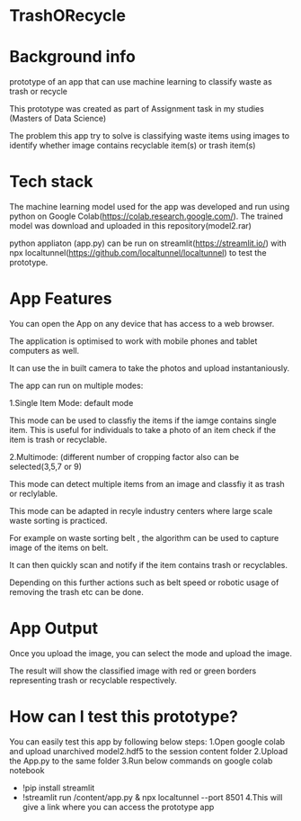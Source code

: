 # TrashORecycle

# Background info
prototype of an app that can use machine learning to classify waste as trash or recycle

This prototype was created as part of Assignment task in my studies (Masters of Data Science)

The problem this app try to solve is classifying waste items using images to identify whether image contains recyclable item(s) or trash item(s)

# Tech stack
The machine learning model used for the app was developed and run using python on Google Colab(https://colab.research.google.com/).
The trained model was download and uploaded in this repository(model2.rar)

python appliaton (app.py) can be run on streamlit(https://streamlit.io/) with npx localtunnel(https://github.com/localtunnel/localtunnel) to test the prototype.


# App Features

You can open the App on any device that has access to a web browser. 

The application is optimised to work with mobile phones and tablet computers as well. 

It can use the in built camera to take the photos and upload instantaniously.<br />

The app can run on multiple modes:<br />

1.Single Item Mode: default mode<br />

  This mode can be used to classfiy the items if the iamge contains single item. This is useful for individuals to take a photo of an item  check if the item is trash or   recyclable.<br />
  
2.Multimode: (different number of cropping factor also can be selected(3,5,7 or 9)<br />

  This mode can detect multiple items from an image and classfiy it as trash or reclylable.  
  
  This mode can be adapted in recyle industry centers where large scale waste sorting is practiced.
  
  For example on waste sorting belt , the algorithm can be used to capture image of the items on belt.
  
  It can then quickly scan and notify if the item contains trash or recyclables. 
  
  Depending on this further actions such as belt speed or robotic usage of removing the trash etc can be done.
  
# App Output
  Once you upload the image, you can select the mode and upload the image.
  
  The result will show the classified image with red or green borders representing trash or recyclable respectively.
  
# How can I test this prototype?

  You can easily test this app by following below steps:
  1.Open google colab and upload unarchived model2.hdf5 to the session content folder
  2.Upload the App.py to the same folder
  3.Run below commands on google colab notebook 
   - !pip install streamlit
   - !streamlit run /content/app.py & npx localtunnel --port 8501
  4.This will give a link where you can access the prototype app
  
